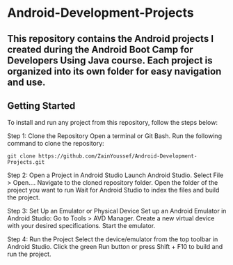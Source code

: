 # Android-Development-Projects
This repository contains the Android projects I created during the Android Boot Camp for Developers Using Java course. Each project is organized into its own folder for easy navigation and use.
---
## Getting Started
To install and run any project from this repository, follow the steps below:

Step 1: Clone the Repository
Open a terminal or Git Bash.
Run the following command to clone the repository:

```
git clone https://github.com/ZainYoussef/Android-Development-Projects.git
```

Step 2: Open a Project in Android Studio
Launch Android Studio.
Select File > Open....
Navigate to the cloned repository folder.
Open the folder of the project you want to run
Wait for Android Studio to index the files and build the project.

Step 3: Set Up an Emulator or Physical Device
Set up an Android Emulator in Android Studio:
Go to Tools > AVD Manager.
Create a new virtual device with your desired specifications.
Start the emulator.

Step 4: Run the Project
Select the device/emulator from the top toolbar in Android Studio.
Click the green Run button or press Shift + F10 to build and run the project.
